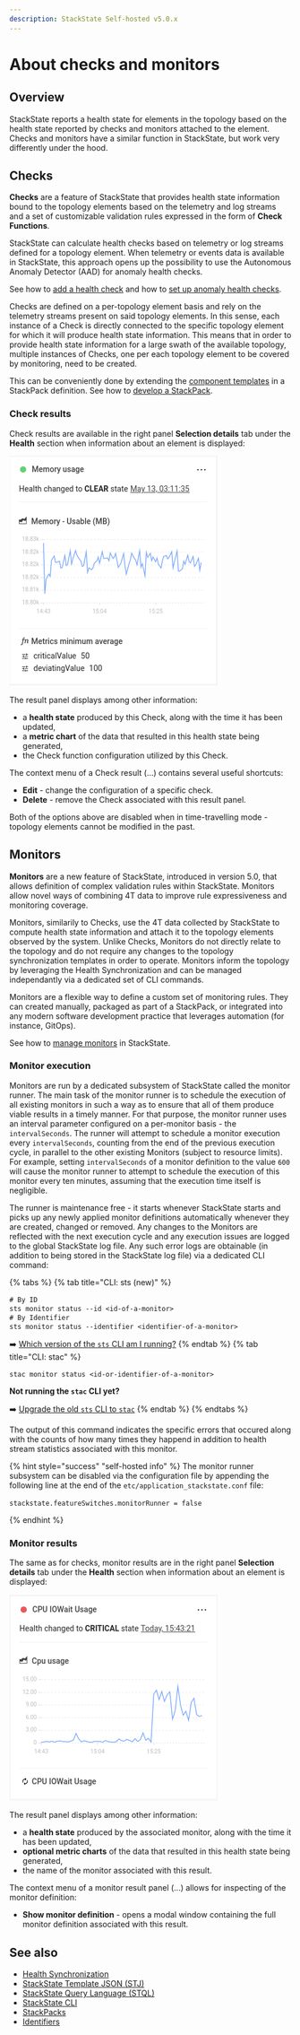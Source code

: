 ```yaml
---
description: StackState Self-hosted v5.0.x
---
```


# About checks and monitors

## Overview

StackState reports a health state for elements in the topology based on the health state reported by checks and monitors attached to the element. Checks and monitors have a similar function in StackState, but work very differently under the hood.

## Checks

**Checks** are a feature of StackState that provides health state information bound to the topology elements based on the telemetry and log streams and a set of customizable validation rules expressed in the form of **Check Functions**.

StackState can calculate health checks based on telemetry or log streams defined for a topology element. When telemetry or events data is available in StackState, this approach opens up the possibility to use the Autonomous Anomaly Detector \(AAD\) for anomaly health checks.

See how to [add a health check](./add-a-health-check.md) and how to [set up anomaly health checks](./anomaly-health-checks.md).

Checks are defined on a per-topology element basis and rely on the telemetry streams present on said topology elements. In this sense, each instance of a Check is directly connected to the specific topology element for which it will produce health state information. This means that in order to provide health state information for a large swath of the available topology, multiple instances of Checks, one per each topology element to be covered by monitoring, need to be created.

This can be conveniently done by extending the [component templates](../../develop/developer-guides/custom-functions/template-functions.md) in a StackPack definition. See how to [develop a StackPack](../../develop/developer-guides/stackpack/README.md).

### Check results

Check results are available in the right panel **Selection details** tab under the **Health** section when information about an element is displayed:

![Check result panel](../../.gitbook/assets/v50_check_result.png)

The result panel displays among other information:

- a **health state** produced by this Check, along with the time it has been updated,
- a **metric chart** of the data that resulted in this health state being generated,
- the Check function configuration utilized by this Check.

The context menu of a Check result (...) contains several useful shortcuts:

- **Edit** - change the configuration of a specific check.
- **Delete** - remove the Check associated with this result panel.

Both of the options above are disabled when in time-travelling mode - topology elements cannot be modified in the past.

## Monitors
**Monitors** are a new feature of StackState, introduced in version 5.0, that allows definition of complex validation rules within StackState. Monitors allow novel ways of combining 4T data to improve rule expressiveness and monitoring coverage.

Monitors, similarily to Checks, use the 4T data collected by StackState to compute health state information and attach it to the topology elements observed by the system. Unlike Checks, Monitors do not directly relate to the topology and do not require any changes to the topology synchronization templates in order to operate. Monitors inform the topology by leveraging the Health Synchronization and can be managed independantly via a dedicated set of CLI commands.

Monitors are a flexible way to define a custom set of monitoring rules. They can created manually, packaged as part of a StackPack, or integrated into any modern software development practice that leverages automation (for instance, GitOps).

See how to [manage monitors](manage-monitors.md) in StackState.

### Monitor execution

Monitors are run by a dedicated subsystem of StackState called the monitor runner. The main task of the monitor runner is to schedule the execution of all existing monitors in such a way as to ensure that all of them produce viable results in a timely manner.
For that purpose, the monitor runner uses an interval parameter configured on a per-monitor basis - the `intervalSeconds`. The runner will attempt to schedule a monitor execution every `intervalSeconds`, counting from the end of the previous execution cycle, in parallel to the other existing Monitors (subject to resource limits). For example, setting `intervalSeconds` of a monitor definition to the value `600` will cause the monitor runner to attempt to schedule the execution of this monitor every ten minutes, assuming that the execution time itself is negligible.

The runner is maintenance free - it starts whenever StackState starts and picks up any newly applied monitor definitions automatically whenever they are created, changed or removed. Any changes to the Monitors are reflected with the next execution cycle and any execution issues are logged to the global StackState log file. Any such error logs are obtainable (in addition to being stored in the StackState log file) via a dedicated CLI command:

{% tabs %}
{% tab title="CLI: sts (new)" %}
```
# By ID
sts monitor status --id <id-of-a-monitor>
# By Identifier
sts monitor status --identifier <identifier-of-a-monitor>
```

➡️ [Which version of the `sts` CLI am I running?](/setup/cli/cli-comparison.md#which-version-of-the-cli-am-i-running)
{% endtab %}
{% tab title="CLI: stac" %}
```
stac monitor status <id-or-identifier-of-a-monitor>
```

**Not running the `stac` CLI yet?**

➡️ [Upgrade the old `sts` CLI to `stac`](/setup/cli/cli-stac.md#upgrade)
{% endtab %}
{% endtabs %}

The output of this command indicates the specific errors that occured along with the counts of how many times they happend in addition to health stream statistics associated with this monitor.

{% hint style="success" "self-hosted info" %}
The monitor runner subsystem can be disabled via the configuration file by appending the following line at the end of the `etc/application_stackstate.conf` file:

`stackstate.featureSwitches.monitorRunner = false`

{% endhint %}

### Monitor results

The same as for checks, monitor results are in the right panel **Selection details** tab under the **Health** section when information about an element is displayed:

![Monitor result panel](../../.gitbook/assets/v50_monitor_result.png)

The result panel displays among other information:

- a **health state** produced by the associated monitor, along with the time it has been updated,
- **optional metric charts** of the data that resulted in this health state being generated,
- the name of the monitor associated with this result.

The context menu of a monitor result panel (...) allows for inspecting of the monitor definition:

- **Show monitor definition** - opens a modal window containing the full monitor definition associated with this result.

## See also
* [Health Synchronization](../../configure/health/health-synchronization)
* [StackState Template JSON \(STJ\)](../../develop/reference/stj/README.md)
* [StackState Query Language \(STQL\)](../../develop/reference/stql_reference.md)
* [StackState CLI](../../setup/cli/README.md)
* [StackPacks](../../stackpacks/about-stackpacks.md)
* [Identifiers](../../configure/topology/identifiers.md)
